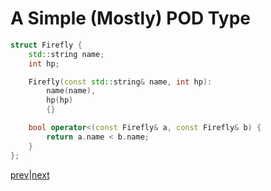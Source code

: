 # A Simple (Mostly) POD Type

```c++
struct Firefly {
    std::string name;
    int hp;

    Firefly(const std::string& name, int hp):
        name(name),
        hp(hp)
        {}

    bool operator<(const Firefly& a, const Firefly& b) {
        return a.name < b.name;
    }
};
```

[prev](part0.md)|[next](part2.md)
